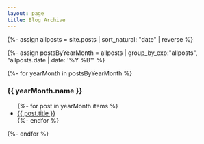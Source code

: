 ```yaml
---
layout: page
title: Blog Archive
---
```


{%- assign allposts = site.posts | sort_natural: "date" | reverse %}

{%- assign postsByYearMonth = allposts | group_by_exp:"allposts", "allposts.date | date: '%Y %B'"  %}

{%- for yearMonth in postsByYearMonth %}
<h3>{{ yearMonth.name }}</h3>
<ul>
  {%- for post in yearMonth.items %}
  <li><a href="{{ post.url }}">{{ post.title }}</a></li>
  {%- endfor %}
</ul>
{%- endfor %}

